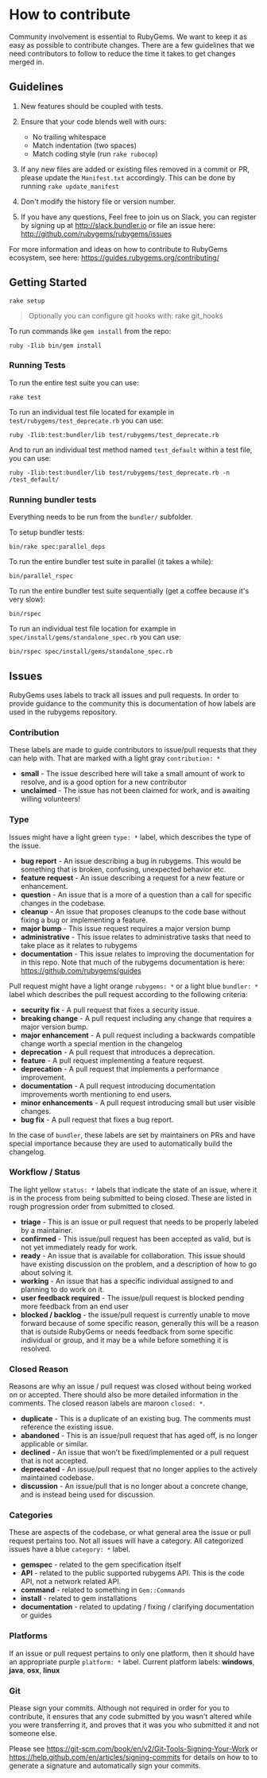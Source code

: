 # How to contribute

Community involvement is essential to RubyGems. We want to keep it as easy as
possible to contribute changes. There are a few guidelines that we need
contributors to follow to reduce the time it takes to get changes merged in.

## Guidelines

1.  New features should be coupled with tests.

2.  Ensure that your code blends well with ours:
    *   No trailing whitespace
    *   Match indentation (two spaces)
    *   Match coding style (run `rake rubocop`)

3.  If any new files are added or existing files removed in a commit or PR,
    please update the `Manifest.txt` accordingly. This can be done by running
    `rake update_manifest`

4.  Don't modify the history file or version number.

5.  If you have any questions, Feel free to join us on Slack, you can register
    by signing up at http://slack.bundler.io or file an issue here:
    http://github.com/rubygems/rubygems/issues


For more information and ideas on how to contribute to RubyGems ecosystem, see
here: https://guides.rubygems.org/contributing/

## Getting Started

    rake setup

> Optionally you can configure git hooks with: rake git_hooks

To run commands like `gem install` from the repo:

    ruby -Ilib bin/gem install

### Running Tests

To run the entire test suite you can use: 

    rake test

To run an individual test file located for example in `test/rubygems/test_deprecate.rb` you can use: 

    ruby -Ilib:test:bundler/lib test/rubygems/test_deprecate.rb
    
And to run an individual test method named `test_default` within a test file, you can use: 

    ruby -Ilib:test:bundler/lib test/rubygems/test_deprecate.rb -n /test_default/

### Running bundler tests

Everything needs to be run from the `bundler/` subfolder.

To setup bundler tests:

    bin/rake spec:parallel_deps

To run the entire bundler test suite in parallel (it takes a while):

    bin/parallel_rspec

To run the entire bundler test suite sequentially (get a coffee because it's very slow):

    bin/rspec

To run an individual test file location for example in `spec/install/gems/standalone_spec.rb` you can use:

    bin/rspec spec/install/gems/standalone_spec.rb

## Issues

RubyGems uses labels to track all issues and pull requests. In order to
provide guidance to the community this is documentation of how labels are used
in the rubygems repository.

### Contribution

These labels are made to guide contributors to issue/pull requests that they
can help with. That are marked with a light gray `contribution: *`

*   **small** - The issue described here will take a small amount of work to
    resolve, and is a good option for a new contributor
*   **unclaimed** - The issue has not been claimed for work, and is awaiting
    willing volunteers!


### Type

Issues might have a light green `type: *` label,  which describes the type of
the issue.

*   **bug report** - An issue describing a bug in rubygems. This would be
    something that is broken, confusing, unexpected behavior etc.
*   **feature request** - An issue describing a request for a new feature or
    enhancement.
*   **question** - An issue that is a more of a question than a call for
    specific changes in the codebase.
*   **cleanup** - An issue that proposes cleanups to the code base without
    fixing a bug or implementing a feature.
*   **major bump** - This issue  request requires a major version bump
*   **administrative** - This issue relates to administrative tasks that need
    to take place as it relates to rubygems
*   **documentation** - This issue relates to improving the documentation for
    in this repo. Note that much of the rubygems documentation is here:
    https://github.com/rubygems/guides

Pull request might have a light orange `rubygems: *` or a light blue `bundler:
*` label which describes the pull request according to the following criteria:

*   **security fix** - A pull request that fixes a security issue.
*   **breaking change** - A pull request including any change that requires a
    major version bump.
*   **major enhancement** - A pull request including a backwards compatible
    change worth a special mention in the changelog
*   **deprecation** - A pull request that introduces a deprecation.
*   **feature** - A pull request implementing a feature request.
*   **deprecation** - A pull request that implements a performance improvement.
*   **documentation** - A pull request introducing documentation improvements
    worth mentioning to end users.
*   **minor enhancements** - A pull request introducing small but user visible changes.
*   **bug fix** - A pull request that fixes a bug report.

In the case of `bundler`, these labels are set by maintainers on PRs and have
special importance because they are used to automatically build the changelog.

### Workflow / Status

The light yellow `status: *` labels that indicate the state of an  issue,
where it is in the process from being submitted to being closed.  These are
listed in rough  progression order from submitted to closed.

*   **triage** - This is an issue or pull request that needs to be properly
    labeled by a maintainer.
*   **confirmed** - This issue/pull request has been accepted as valid, but is
    not yet immediately ready for work.
*   **ready** - An issue that is available for collaboration. This issue
    should have existing discussion on the problem, and a description of how
    to go about solving it.
*   **working** - An issue that has a specific individual assigned to and
    planning to do work on it.
*   **user feedback required** - The issue/pull request is blocked pending
    more feedback from an end user
*   **blocked / backlog** - the issue/pull request is currently unable to move
    forward because of some specific reason, generally this will be a reason
    that is outside RubyGems or needs feedback from some specific individual
    or group, and it may be a while before something it is resolved.


### Closed Reason

Reasons are why an issue / pull request was closed without being worked on or
accepted. There should also be more detailed information in the comments. The
closed reason labels are maroon `closed: *`.

*   **duplicate** - This is a duplicate of an existing bug. The comments must
    reference the existing issue.
*   **abandoned** - This is an issue/pull request that has aged off, is no
    longer applicable or similar.
*   **declined** - An issue that won't be fixed/implemented or a pull request
    that is not accepted.
*   **deprecated** - An issue/pull request that no longer applies to the
    actively maintained codebase.
*   **discussion** - An issue/pull that is no longer about a concrete change,
    and is instead being used for discussion.


### Categories

These are aspects of the codebase, or what general area the issue or pull
request pertains too. Not all issues will have a category. All categorized
issues have a blue `category: *` label.

*   **gemspec** - related to the gem specification itself
*   **API** - related to the public supported rubygems API. This is the code
    API, not a network related API.
*   **command** - related to something in `Gem::Commands`
*   **install** - related to gem installations
*   **documentation** - related to updating / fixing / clarifying
    documentation or guides


### Platforms

If an issue or pull request pertains to only one platform, then it should have
an appropriate purple `platform: *` label. Current platform labels:
**windows**, **java**, **osx**, **linux**

### Git

Please sign your commits. Although not required in order for you to contribute,
it ensures that any code submitted by you wasn't altered while you were
transferring it, and proves that it was you who submitted it and not someone
else.

Please see https://git-scm.com/book/en/v2/Git-Tools-Signing-Your-Work or
https://help.github.com/en/articles/signing-commits for details on how to
to generate a signature and automatically sign your commits.

